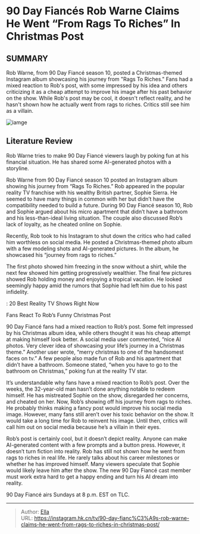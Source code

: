 # 90 Day Fiancés Rob Warne Claims He Went “From Rags To Riches” In Christmas Post


## SUMMARY 



  Rob Warne, from 90 Day Fiancé season 10, posted a Christmas-themed Instagram album showcasing his journey from &#34;Rags To Riches.&#34;   Fans had a mixed reaction to Rob&#39;s post, with some impressed by his idea and others criticizing it as a cheap attempt to improve his image after his past behavior on the show.   While Rob&#39;s post may be cool, it doesn&#39;t reflect reality, and he hasn&#39;t shown how he actually went from rags to riches. Critics still see him as a villain.  

![iamge](https://static1.srcdn.com/wordpress/wp-content/uploads/2023/10/rob-90-day-fiance-cast-member.jpeg)

## Literature Review
Rob Warne tries to make 90 Day Fiancé viewers laugh by poking fun at his financial situation. He has shared some AI-generated photos with a storyline.




Rob Warne from 90 Day Fiancé season 10 posted an Instagram album showing his journey from “Rags To Riches.” Rob appeared in the popular reality TV franchise with his wealthy British partner, Sophie Sierra. He seemed to have many things in common with her but didn’t have the compatibility needed to build a future. During 90 Day Fiancé season 10, Rob and Sophie argued about his micro apartment that didn’t have a bathroom and his less-than-ideal living situation. The couple also discussed Rob’s lack of loyalty, as he cheated online on Sophie.




Recently, Rob took to his Instagram to shut down the critics who had called him worthless on social media. He posted a Christmas-themed photo album with a few modeling shots and AI-generated pictures. In the album, he showcased his “journey from rags to riches.” 


 

The first photo showed him freezing in the snow without a shirt, while the next few showed him getting progressively wealthier. The final few pictures showed Rob holding money and enjoying a tropical vacation. He looked seemingly happy amid the rumors that Sophie had left him due to his past infidelity.

 : 20 Best Reality TV Shows Right Now


 Fans React To Rob’s Funny Christmas Post 
          




90 Day Fiancé fans had a mixed reaction to Rob’s post. Some felt impressed by his Christmas album idea, while others thought it was his cheap attempt at making himself look better. A social media user commented, “nice AI photos. Very clever idea of showcasing your life’s journey in a Christmas theme.” Another user wrote, “merry christmas to one of the handsomest faces on tv.” A few people also made fun of Rob and his apartment that didn’t have a bathroom. Someone stated, “when you have to go to the bathroom on Christmas,” poking fun at the reality TV star.

It’s understandable why fans have a mixed reaction to Rob’s post. Over the weeks, the 32-year-old man hasn’t done anything notable to redeem himself. He has mistreated Sophie on the show, disregarded her concerns, and cheated on her. Now, Rob’s showing off his journey from rags to riches. He probably thinks making a fancy post would improve his social media image. However, many fans still aren’t over his toxic behavior on the show. It would take a long time for Rob to reinvent his image. Until then, critics will call him out on social media because he’s a villain in their eyes.




Rob’s post is certainly cool, but it doesn’t depict reality. Anyone can make AI-generated content with a few prompts and a button press. However, it doesn’t turn fiction into reality. Rob has still not shown how he went from rags to riches in real life. He rarely talks about his career milestones or whether he has improved himself. Many viewers speculate that Sophie would likely leave him after the show. The new 90 Day Fiancé cast member must work extra hard to get a happy ending and turn his AI dream into reality.



90 Day Fiancé airs Sundays at 8 p.m. EST on TLC.






---

> Author: [Ella](https://instagram.hk.cn/)  
> URL: https://instagram.hk.cn/tv/90-day-fianc%C3%A9s-rob-warne-claims-he-went-from-rags-to-riches-in-christmas-post/  

